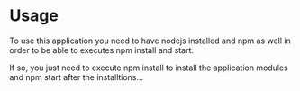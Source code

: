 # Usage

To use this application you need to have nodejs installed and npm as well in order to be able to executes npm install and start.

If so, you just need to execute npm install to install the application modules and npm start after the installtions...
